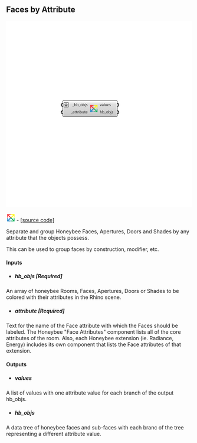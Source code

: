 ## Faces by Attribute

![](../../images/components/Faces_by_Attribute.png)

![](../../images/icons/Faces_by_Attribute.png) - [[source code]](https://github.com/ladybug-tools/honeybee-grasshopper-core/blob/master/ladybug_grasshopper/src//HB%20Faces%20by%20Attribute.py)


Separate and group Honeybee Faces, Apertures, Doors and Shades by any attribute that the objects possess. 

This can be used to group faces by construction, modifier, etc. 



#### Inputs
* ##### hb_objs [Required]
An array of honeybee Rooms, Faces, Apertures, Doors or Shades to be colored with their attributes in the Rhino scene. 
* ##### attribute [Required]
Text for the name of the Face attribute with which the Faces should be labeled. The Honeybee "Face Attributes" component lists all of the core attributes of the room. Also, each Honeybee extension (ie. Radiance, Energy) includes its own component that lists the Face attributes of that extension. 

#### Outputs
* ##### values
A list of values with one attribute value for each branch of the output hb_objs. 
* ##### hb_objs
A data tree of honeybee faces and sub-faces with each branc of the tree representing a different attribute value. 